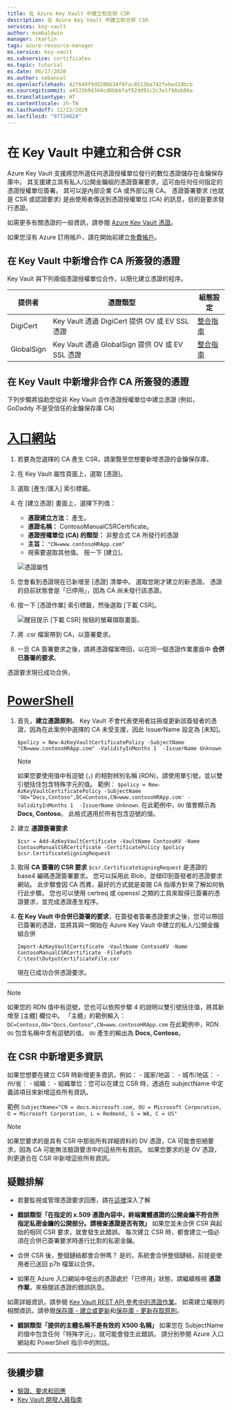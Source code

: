 ```yaml
---
title: 在 Azure Key Vault 中建立和合併 CSR
description: 在 Azure Key Vault 中建立和合併 CSR
services: key-vault
author: msmbaldwin
manager: rkarlin
tags: azure-resource-manager
ms.service: key-vault
ms.subservice: certificates
ms.topic: tutorial
ms.date: 06/17/2020
ms.author: sebansal
ms.openlocfilehash: 42f649f9dd206b34f0fac8513ba742febed2dbcb
ms.sourcegitcommit: a4533b9d3d4cd6bb6faf92dd91c2c3e1f98ab86a
ms.translationtype: HT
ms.contentlocale: zh-TW
ms.lasthandoff: 12/22/2020
ms.locfileid: "97724624"
---
```

# <a name="creating-and-merging-csr-in-key-vault"></a>在 Key Vault 中建立和合併 CSR

Azure Key Vault 支援將您所選任何憑證授權單位發行的數位憑證儲存在金鑰保存庫中。 其支援建立具有私人/公開金鑰組的憑證簽署要求，這可由任何任何指定的憑證授權單位簽署。 其可以是內部企業 CA 或外部公用 CA。 憑證簽署要求 (也就是 CSR 或認證要求) 是由使用者傳送到憑證授權單位 (CA) 的訊息，目的是要求發行憑證。

如需更多有關憑證的一般資訊，請參閱 [Azure Key Vault 憑證](./about-certificates.md)。

如果您沒有 Azure 訂用帳戶，請在開始前建立[免費帳戶](https://azure.microsoft.com/free/?WT.mc_id=A261C142F)。

## <a name="adding-certificate-in-key-vault-issued-by-partnered-ca"></a>在 Key Vault 中新增合作 CA 所簽發的憑證
Key Vault 與下列兩個憑證授權單位合作，以簡化建立憑證的程序。 

|提供者|憑證類型|組態設定  
|--------------|----------------------|------------------|  
|DigiCert|Key Vault 透過 DigiCert 提供 OV 或 EV SSL 憑證| [整合指南](./how-to-integrate-certificate-authority.md)
|GlobalSign|Key Vault 透過 GlobalSign 提供 OV 或 EV SSL 憑證| [整合指南](https://support.globalsign.com/digital-certificates/digital-certificate-installation/generating-and-importing-certificate-microsoft-azure-key-vault)

## <a name="adding-certificate-in-key-vault-issued-by-non-partnered-ca"></a>在 Key Vault 中新增非合作 CA 所簽發的憑證

下列步驟將協助您從非 Key Vault 合作憑證授權單位中建立憑證 (例如，GoDaddy 不是受信任的金鑰保存庫 CA) 



# <a name="portal"></a>[入口網站](#tab/azure-portal)

1.  若要為您選擇的 CA 產生 CSR，請瀏覽至您想要新增憑證的金鑰保存庫。
2.  在 Key Vault 屬性頁面上，選取 [憑證]。
3.  選取 [產生/匯入] 索引標籤。
4.  在 [建立憑證] 畫面上，選擇下列值：
    - **憑證建立方法：** 產生。
    - **憑證名稱：** ContosoManualCSRCertificate。
    - **憑證授權單位 (CA) 的類型：** 非整合式 CA 所發行的憑證
    - **主旨：** `"CN=www.contosoHRApp.com"`
    - 視需要選取其他值。 按一下 [建立]。

    ![憑證屬性](../media/certificates/create-csr-merge-csr/create-certificate.png)  


6.  您會看到憑證現在已新增至 [憑證] 清單中。 選取您剛才建立的新憑證。 憑證的目前狀態會是「已停用」，因為 CA 尚未發行該憑證。
7. 按一下 [憑證作業] 索引標籤，然後選取 [下載 CSR]。

   ![醒目提示 [下載 CSR] 按鈕的螢幕擷取畫面。](../media/certificates/create-csr-merge-csr/download-csr.png)
 
8.  將 .csr 檔案帶到 CA，以簽署要求。
9.  一旦 CA 簽署要求之後，請將憑證檔案帶回，以在同一個憑證作業畫面中 **合併已簽署的要求**。

憑證要求現已成功合併。


# <a name="powershell"></a>[PowerShell](#tab/azure-powershell)



1. 首先，**建立憑證原則**。 Key Vault 不會代表使用者註冊或更新該簽發者的憑證，因為在此案例中選擇的 CA 未受支援，因此 IssuerName 設定為 [未知]。

   ```azurepowershell
   $policy = New-AzKeyVaultCertificatePolicy -SubjectName "CN=www.contosoHRApp.com" -ValidityInMonths 1  -IssuerName Unknown
   ```
    
   > [!NOTE]
   > 如果您要使用值中有逗號 (，) 的相對辨別名稱 (RDN)，請使用單引號，並以雙引號括住包含特殊字元的值。 範例： `$policy = New-AzKeyVaultCertificatePolicy -SubjectName 'OU="Docs,Contoso",DC=Contoso,CN=www.contosoHRApp.com' -ValidityInMonths 1  -IssuerName Unknown`. 在此範例中，`OU` 值會顯示為 **Docs, Contoso**。 此格式適用於所有包含逗號的值。

2. 建立 **憑證簽署要求**

   ```azurepowershell
   $csr = Add-AzKeyVaultCertificate -VaultName ContosoKV -Name ContosoManualCSRCertificate -CertificatePolicy $policy
   $csr.CertificateSigningRequest
   ```

3. 取得 **CA 簽署的 CSR 要求** `$csr.CertificateSigningRequest` 是憑證的 base4 編碼憑證簽署要求。 您可以採用此 Blob，並傾印到簽發者的憑證要求網站。 此步驟會因 CA 而異，最好的方式就是查閱 CA 指導方針來了解如何執行此步驟。 您也可以使用 certreq 或 openssl 之類的工具來取得已簽署的憑證要求，並完成憑證產生程序。


4. **在 Key Vault 中合併已簽署的要求**，在簽發者簽署憑證要求之後，您可以帶回已簽署的憑證，並將其與一開始在 Azure Key Vault 中建立的私人/公開金鑰組合併

    ```azurepowershell-interactive
    Import-AzKeyVaultCertificate -VaultName ContosoKV -Name ContosoManualCSRCertificate -FilePath C:\test\OutputCertificateFile.cer
    ```

    現在已成功合併憑證要求。
---

> [!NOTE]
> 如果您的 RDN 值中有逗號，您也可以依照步驟 4 的說明以雙引號括住值，將其新增至 [主體] 欄位中。
> 「主體」的範例輸入：`DC=Contoso,OU="Docs,Contoso",CN=www.contosoHRApp.com` 在此範例中，RDN `OU` 包含名稱中含有逗號的值。 `OU` 產生的輸出為 **Docs, Contoso**。

## <a name="adding-more-information-to-csr"></a>在 CSR 中新增更多資訊

如果您想要在建立 CSR 時新增更多資訊，例如： 
    - 國家/地區：
    - 城市/地區：
    - 州/省：
    - 組織：
    - 組織單位：您可以在建立 CSR 時，透過在 subjectName 中定義該項目來新增這些所有資訊。

範例
    ```SubjectName="CN = docs.microsoft.com, OU = Microsoft Corporation, O = Microsoft Corporation, L = Redmond, S = WA, C = US"
    ```

> [!NOTE]
> 如果您要求的是具有 CSR 中那些所有詳細資料的 DV 憑證，CA 可能會拒絕要求，因為 CA 可能無法驗證要求中的這些所有資訊。 如果您要求的是 OV 憑證，則更適合在 CSR 中新增這些所有資訊。


## <a name="troubleshoot"></a>疑難排解

- 若要監視或管理憑證要求回應，請在[這裡](https://docs.microsoft.com/azure/key-vault/certificates/create-certificate-scenarios)深入了解

- **錯誤類型「在指定的 x.509 憑證內容中，終端實體憑證的公開金鑰不符合所指定私密金鑰的公開部分。請檢查憑證是否有效」** 如果您並未合併 CSR 與起始的相同 CSR 要求，就會發生此錯誤。 每次建立 CSR 時，都會建立一個必須在合併已簽署要求時進行比對的私密金鑰。
    
- 合併 CSR 後，整個鏈結都會合併嗎？
    是的，系統會合併整個鏈結，前提是使用者已送回 p7b 檔案以合併。

- 如果在 Azure 入口網站中發出的憑證處於「已停用」狀態，請繼續檢視 **憑證作業**，來檢閱該憑證的錯誤訊息。

如需詳細資訊，請參閱 [Key Vault REST API 參考中的憑證作業](/rest/api/keyvault)。 如需建立權限的相關資訊，請參閱[保存庫 - 建立或更新](/rest/api/keyvault/vaults/createorupdate)和[保存庫 - 更新存取原則](/rest/api/keyvault/vaults/updateaccesspolicy)。

- **錯誤類型「提供的主體名稱不是有效的 X500 名稱」** 如果您在 SubjectName 的值中包含任何「特殊字元」，就可能會發生此錯誤。 請分別參閱 Azure 入口網站和 PowerShell 指示中的附註。 

---
## <a name="next-steps"></a>後續步驟

- [驗證、要求和回應](../general/authentication-requests-and-responses.md)
- [Key Vault 開發人員指南](../general/developers-guide.md)
